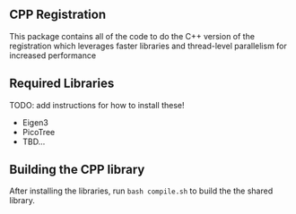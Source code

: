 ## CPP Registration
This package contains all of the code to do the C++ version of the registration
which leverages faster libraries and thread-level parallelism for increased performance

## Required Libraries
TODO: add instructions for how to install these!
- Eigen3
- PicoTree
- TBD...

## Building the CPP library
After installing the libraries, run `bash compile.sh` to build the the shared library.